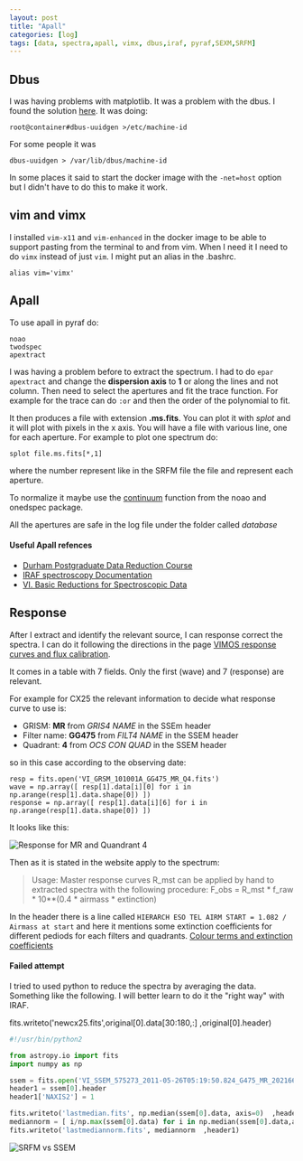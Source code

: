 ```yaml
---
layout: post
title: "Apall"
categories: [log]
tags: [data, spectra,apall, vimx, dbus,iraf, pyraf,SEXM,SRFM]
---
```



## Dbus

I was having problems with matplotlib. It was a problem with the dbus. I found the solution [here](http://www.torkwrench.com/2012/12/16/d-bus-library-appears-to-be-incorrectly-set-up-failed-to-read-machine-uuid-failed-to-open-varlibdbusmachine-id/). It was doing:

```
root@container#dbus-uuidgen >/etc/machine-id
```
For some people it was 

`
dbus-uuidgen > /var/lib/dbus/machine-id
`

In some places it said to start the docker image with the `-net=host` option but I didn't have to do this to make it work. 


## vim and vimx

I installed `vim-x11` and `vim-enhanced` in the docker image to be able to support pasting from the terminal to and from vim. When I need it I need to do `vimx` instead of just `vim`. I might put an alias in the .bashrc.

`alias vim='vimx'`

## Apall

To use apall in pyraf do:

```
noao
twodspec
apextract
```

I was having a problem before to extract the spectrum. I had to do `epar apextract` and change the **dispersion axis** to **1** or along the lines and not column. Then need to select the apertures and fit the trace function. For example for the trace can do `:or` and then the order of the polynomial to fit.  

It then produces a file with extension **.ms.fits**. You can plot it with *splot* and it will plot with pixels in the x axis. You will have a file with various line, one for each aperture. For example to plot one spectrum do:

`splot file.ms.fits[*,1]`

where the number represent like in the SRFM file the file and represent each aperture.  

To normalize it maybe use the [continuum](http://stsdas.stsci.edu/cgi-bin/gethelp.cgi?continuum) function from the noao and onedspec package. 

All the apertures are safe in the log file under the folder called *database*

#### Useful Apall refences

- [Durham Postgraduate Data Reduction Course](http://astro.dur.ac.uk/~cpnc25/pg_dr_spectroscopy.html)
- [IRAF spectroscopy Documentation](http://iraf.noao.edu/docs/spectra.html)
- [VI. Basic Reductions for Spectroscopic Data](http://www.twilightlandscapes.com/IRAFtutorial/IRAFintro_06.html)

## Response

After I extract and identify the relevant source, I can response correct the spectra. I can do it following the directions in the page [VIMOS response curves and flux calibration](http://www.eso.org/observing/dfo/quality/VIMOS/qc/response.html). 

It comes in a table with 7 fields. Only the first (wave) and 7 (response) are relevant. 

For example for CX25 the relevant information to decide what response curve to use is:

- GRISM: **MR** from *GRIS4 NAME* in the SSEm header 
- Filter name: **GG475** from *FILT4 NAME* in the SSEM header
- Quadrant: **4** from *OCS CON QUAD* in the SSEM header

so in this case according to the observing date:

```
resp = fits.open('VI_GRSM_101001A_GG475_MR_Q4.fits')
wave = np.array([ resp[1].data[i][0] for i in np.arange(resp[1].data.shape[0]) ])
response = np.array([ resp[1].data[i][6] for i in np.arange(resp[1].data.shape[0]) ])

```
It looks like this:

![Response for MR and Quandrant 4]({{site.baseurl}}/images/MR_Q4_resp.png)

Then as it is stated in the website apply to the spectrum:


> Usage: Master response curves R_mst can be applied by hand to extracted spectra with the following procedure:
> F_obs = R_mst * f_raw * 10**(0.4 * airmass * extinction)

In the header there is a line called `HIERARCH ESO TEL AIRM START = 1.082 / Airmass at start` and here it mentions some extinction coefficients for different pediods for each filters and quadrants. [Colour terms and extinction coefficients](http://www.eso.org/observing/dfo/quality/VIMOS/qc/zeropoints.html)

#### Failed attempt

I tried to used python to reduce the spectra by averaging the data. Something like the following. I will better learn to do it the "right way" with IRAF.

fits.writeto('newcx25.fits',original[0].data[30:180,:] ,original[0].header)

```python
#!/usr/bin/python2

from astropy.io import fits
import numpy as np

ssem = fits.open('VI_SSEM_575273_2011-05-26T05:19:50.824_G475_MR_202166_Q2_hi.fits')
header1 = ssem[0].header
header1['NAXIS2'] = 1

fits.writeto('lastmedian.fits', np.median(ssem[0].data, axis=0)  ,header1)          
mediannorm = [ i/np.max(ssem[0].data) for i in np.median(ssem[0].data,axis=0)]  
fits.writeto('lastmediannorm.fits', mediannorm  ,header1)
```

![SRFM vs SSEM]({{site.baseurl}}/images/cx59both.png)

